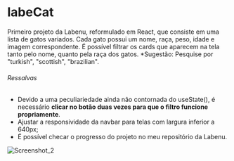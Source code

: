 # labeCat

Primeiro projeto da Labenu, reformulado em React, que consiste em uma lista de gatos variados.
Cada gato possui um nome, raça, peso, idade e imagem correspondente.
É possível filtrar os cards que aparecem na tela tanto pelo nome, quanto pela raça dos gatos.
\*Sugestão: Pesquise por "turkish", "scottish", "brazilian".

###### Ressalvas

- Devido a uma peculiariedade ainda não contornada do useState(), é necessário **clicar no botão duas vezes para que o filtro funcione propriamente**.
- Ajustar a responsividade da navbar para telas com largura inferior a 640px;
- É possível checar o progresso do projeto no meu repositório da Labenu.

![Screenshot_2](https://user-images.githubusercontent.com/76884730/213822302-3ffc7a91-d181-42c2-9534-4f8c055aa92b.png)
